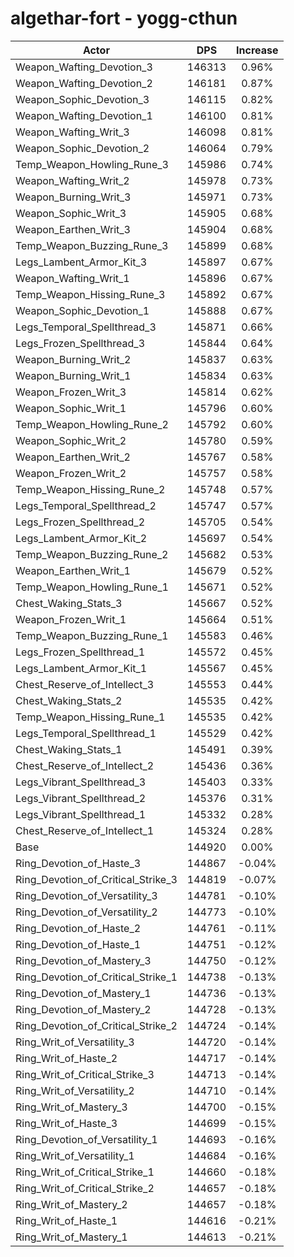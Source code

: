 # algethar-fort - yogg-cthun
| Actor | DPS | Increase |
|---|:---:|:---:|
|Weapon_Wafting_Devotion_3|146313|0.96%|
|Weapon_Wafting_Devotion_2|146181|0.87%|
|Weapon_Sophic_Devotion_3|146115|0.82%|
|Weapon_Wafting_Devotion_1|146100|0.81%|
|Weapon_Wafting_Writ_3|146098|0.81%|
|Weapon_Sophic_Devotion_2|146064|0.79%|
|Temp_Weapon_Howling_Rune_3|145986|0.74%|
|Weapon_Wafting_Writ_2|145978|0.73%|
|Weapon_Burning_Writ_3|145971|0.73%|
|Weapon_Sophic_Writ_3|145905|0.68%|
|Weapon_Earthen_Writ_3|145904|0.68%|
|Temp_Weapon_Buzzing_Rune_3|145899|0.68%|
|Legs_Lambent_Armor_Kit_3|145897|0.67%|
|Weapon_Wafting_Writ_1|145896|0.67%|
|Temp_Weapon_Hissing_Rune_3|145892|0.67%|
|Weapon_Sophic_Devotion_1|145888|0.67%|
|Legs_Temporal_Spellthread_3|145871|0.66%|
|Legs_Frozen_Spellthread_3|145844|0.64%|
|Weapon_Burning_Writ_2|145837|0.63%|
|Weapon_Burning_Writ_1|145834|0.63%|
|Weapon_Frozen_Writ_3|145814|0.62%|
|Weapon_Sophic_Writ_1|145796|0.60%|
|Temp_Weapon_Howling_Rune_2|145792|0.60%|
|Weapon_Sophic_Writ_2|145780|0.59%|
|Weapon_Earthen_Writ_2|145767|0.58%|
|Weapon_Frozen_Writ_2|145757|0.58%|
|Temp_Weapon_Hissing_Rune_2|145748|0.57%|
|Legs_Temporal_Spellthread_2|145747|0.57%|
|Legs_Frozen_Spellthread_2|145705|0.54%|
|Legs_Lambent_Armor_Kit_2|145697|0.54%|
|Temp_Weapon_Buzzing_Rune_2|145682|0.53%|
|Weapon_Earthen_Writ_1|145679|0.52%|
|Temp_Weapon_Howling_Rune_1|145671|0.52%|
|Chest_Waking_Stats_3|145667|0.52%|
|Weapon_Frozen_Writ_1|145664|0.51%|
|Temp_Weapon_Buzzing_Rune_1|145583|0.46%|
|Legs_Frozen_Spellthread_1|145572|0.45%|
|Legs_Lambent_Armor_Kit_1|145567|0.45%|
|Chest_Reserve_of_Intellect_3|145553|0.44%|
|Chest_Waking_Stats_2|145535|0.42%|
|Temp_Weapon_Hissing_Rune_1|145535|0.42%|
|Legs_Temporal_Spellthread_1|145529|0.42%|
|Chest_Waking_Stats_1|145491|0.39%|
|Chest_Reserve_of_Intellect_2|145436|0.36%|
|Legs_Vibrant_Spellthread_3|145403|0.33%|
|Legs_Vibrant_Spellthread_2|145376|0.31%|
|Legs_Vibrant_Spellthread_1|145332|0.28%|
|Chest_Reserve_of_Intellect_1|145324|0.28%|
|Base|144920|0.00%|
|Ring_Devotion_of_Haste_3|144867|-0.04%|
|Ring_Devotion_of_Critical_Strike_3|144819|-0.07%|
|Ring_Devotion_of_Versatility_3|144781|-0.10%|
|Ring_Devotion_of_Versatility_2|144773|-0.10%|
|Ring_Devotion_of_Haste_2|144761|-0.11%|
|Ring_Devotion_of_Haste_1|144751|-0.12%|
|Ring_Devotion_of_Mastery_3|144750|-0.12%|
|Ring_Devotion_of_Critical_Strike_1|144738|-0.13%|
|Ring_Devotion_of_Mastery_1|144736|-0.13%|
|Ring_Devotion_of_Mastery_2|144728|-0.13%|
|Ring_Devotion_of_Critical_Strike_2|144724|-0.14%|
|Ring_Writ_of_Versatility_3|144720|-0.14%|
|Ring_Writ_of_Haste_2|144717|-0.14%|
|Ring_Writ_of_Critical_Strike_3|144713|-0.14%|
|Ring_Writ_of_Versatility_2|144710|-0.14%|
|Ring_Writ_of_Mastery_3|144700|-0.15%|
|Ring_Writ_of_Haste_3|144699|-0.15%|
|Ring_Devotion_of_Versatility_1|144693|-0.16%|
|Ring_Writ_of_Versatility_1|144684|-0.16%|
|Ring_Writ_of_Critical_Strike_1|144660|-0.18%|
|Ring_Writ_of_Critical_Strike_2|144657|-0.18%|
|Ring_Writ_of_Mastery_2|144657|-0.18%|
|Ring_Writ_of_Haste_1|144616|-0.21%|
|Ring_Writ_of_Mastery_1|144613|-0.21%|
